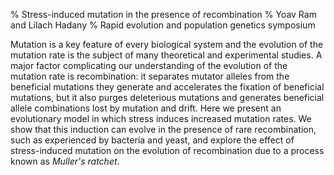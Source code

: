 % Stress-induced mutation in the presence of recombination
% Yoav Ram and Lilach Hadany
% Rapid evolution and population genetics symposium

Mutation is a key feature of every biological system and the evolution of the mutation rate is the subject of many theoretical and experimental studies. 
A major factor complicating our understanding of the evolution of the mutation rate is recombination: it separates mutator alleles from the beneficial mutations they generate and accelerates the fixation of beneficial mutations, but it also purges deleterious mutations and generates beneficial allele combinations lost by mutation and drift.
Here we present an evolutionary model in which stress induces increased mutation rates. We show that this induction can evolve in the presence of rare recombination, such as experienced by bacteria and yeast, and explore the effect of stress-induced mutation on the evolution of recombination due to a process known as *Muller's ratchet*.
